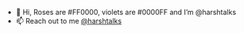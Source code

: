 - 👋 Hi, Roses are #FF0000, violets are #0000FF and I’m @harshtalks
- 📫 Reach out to me [@harshtalks](https://instagram.com/harshtalks)

<!---
harshtalks/harshtalks is a ✨ special ✨ repository because its `README.md` (this file) appears on your GiCancel changestHub profile.
You can click the Preview link to take a look at your changes.
--->
